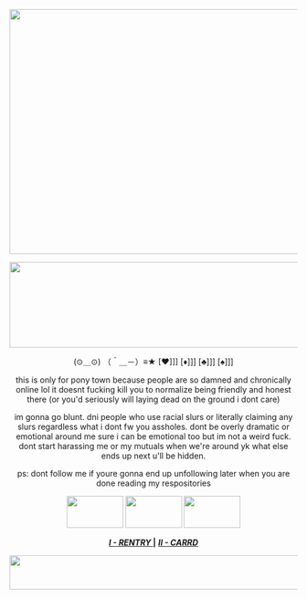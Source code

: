 <p align="center">
  <img width="1024" height="429" src="https://file.garden/ZgCyGhdyQ318Ts7s/no%20birds%20can%20swim%20banner.png">
</p>

<p align="center">
  <img width="640" height="150" src="https://64.media.tumblr.com/ddf6efeb31a3e7147ea1dd615aa03eec/5c34175dd61852c8-a2/s640x960/c29f83a1b675204e6b7b6d1db58c9ae441b47500.gifv">
</p>

<p align="center">
(⊙＿⊙) （＾＿－）≡★ [♥]]] [♦]]] [♣]]] [♠]]]
<p align="center">
this is only for pony town because people are so damned and chronically online lol it doesnt fucking kill you to normalize being friendly and honest there (or you'd seriously will laying dead on the ground i dont care)
<p align="center">
im gonna go blunt. dni people who use racial slurs or literally claiming any slurs regardless what i dont fw you assholes. dont be overly dramatic or emotional around me sure i can be emotional too but im not a weird fuck. dont start harassing me or my mutuals when we're around yk what else ends up next u'll be hidden.
<p align="center">
ps: dont follow me if youre gonna end up unfollowing later when you are done reading my respositories
</p>

<p align="center">
  <img width="99" height="56" src="https://file.garden/ZgCyGhdyQ318Ts7s/crows%20(1).gif"> <img width="99" height="56" src="https://file.garden/ZgCyGhdyQ318Ts7s/crows%20(2).gif"> <img width="99" height="56" src="https://file.garden/ZgCyGhdyQ318Ts7s/crows%20(3).gif">
</p>

<div align="center">
  
 ***[I - RENTRY ](https://rentry.co/sejopi)*** **|** ***[II - CARRD](https://softhole.carrd.co)***
</div>

<p align="center">
  <img width="800" height="60" src="https://64.media.tumblr.com/98e51830b02a66e2d40f84522b71591e/8b267fede4432ef1-19/s400x600/396620ce1ede066a13a0b312a0a58f7312127efd.gifv">
</p>
